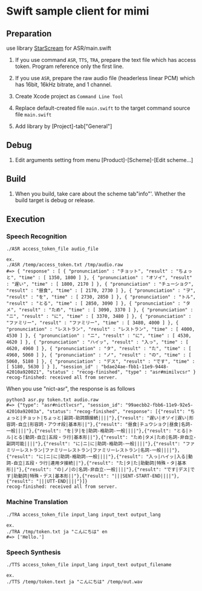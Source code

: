 # Swift sample client for mimi

## Preparation

use library [StarScream](https://github.com/daltoniam/Starscream) for ASR/main.swift

1. If you use command `ASR`, `TTS`, `TRA`, prepare the text file which has access token. Program reference only the first line.

1. If you use `ASR`, prepare the raw audio file (headerless linear PCM) which has 16bit, 16kHz bitrate, and 1 channel.

1. Create Xcode project as `Command Line Tool`

1. Replace default-created file `main.swift` to the target command source file `main.swift`

1. Add library by [Project]-tab["General"]

## Debug

1. Edit arguments setting from menu [Product]-[Scheme]-[Edit scheme...]

## Build

1. When you build, take care about the scheme tab"info"'. Whether the build target is debug or release.

## Execution

### Speech Recognition 

```exec file
./ASR access_token_file audio_file

ex.
./ASR /temp/access_token.txt /tmp/audio.raw
#=> { "response" : [ { "pronunciation" : "チョット", "result" : "ちょっと", "time" : [ 1350, 1800 ] }, { "pronunciation" : "オソイ", "result" : "遅い", "time" : [ 1800, 2170 ] }, { "pronunciation" : "チューショク", "result" : "昼食", "time" : [ 2170, 2730 ] }, { "pronunciation" : "ヲ", "result" : "を", "time" : [ 2730, 2850 ] }, { "pronunciation" : "トル", "result" : "とる", "time" : [ 2850, 3090 ] }, { "pronunciation" : "タメ", "result" : "ため", "time" : [ 3090, 3370 ] }, { "pronunciation" : "ニ", "result" : "に", "time" : [ 3370, 3480 ] }, { "pronunciation" : "ファミリー", "result" : "ファミリー", "time" : [ 3480, 4000 ] }, { "pronunciation" : "レストラン", "result" : "レストラン", "time" : [ 4000, 4530 ] }, { "pronunciation" : "ニ", "result" : "に", "time" : [ 4530, 4620 ] }, { "pronunciation" : "ハイッ", "result" : "入っ", "time" : [ 4620, 4960 ] }, { "pronunciation" : "タ", "result" : "た", "time" : [ 4960, 5060 ] }, { "pronunciation" : "ノ", "result" : "の", "time" : [ 5060, 5180 ] }, { "pronunciation" : "デス", "result" : "です", "time" : [ 5180, 5630 ] } ], "session_id" : "bdae24ae-fbb1-11e9-9448-42010a920021", "status" : "recog-finished", "type" : "asr#mimilvcsr" }
recog-finished: received all from server.
```

When you use "nict-asr", the response is as follows

```shell
python3 asr.py token.txt audio.raw
#=> {"type": "asr#nictlvcsr", "session_id": "99aecbb2-fbb6-11e9-92e5-42010a92003a", "status": "recog-finished", "response": [{"result": "ちょっと|チョット|ちょっと|副詞-助詞類接続||||"},{"result": "遅い|オソイ|遅い|形容詞-自立|形容詞・アウオ段|基本形||"},{"result": "昼食|チュウショク|昼食|名詞-一般||||"},{"result": "を|ヲ|を|助詞-格助詞-一般||||"},{"result": "とる|トル|とる|動詞-自立|五段・ラ行|基本形||"},{"result": "ため|タメ|ため|名詞-非自立-副詞可能||||"},{"result": "に|ニ|に|助詞-格助詞-一般||||"},{"result": "ファミリーレストラン|ファミリーレストラン|ファミリーレストラン|名詞-一般||||"},{"result": "に|ニ|に|助詞-格助詞-一般||||"},{"result": "入っ|ハイッ|入る|動詞-自立|五段・ラ行|連用タ接続||"},{"result": "た|タ|た|助動詞|特殊・タ|基本形||"},{"result": "の|ノ|の|名詞-非自立-一般||||"},{"result": "です|デス|です|助動詞|特殊・デス|基本形||"},{"result": "|||SENT-START-END||||"},{"result": "|||UTT-END||||"}]}
recog-finished: received all from server.
```

### Machine Translation

```exec file
./TRA access_token_file input_lang input_text output_lang

ex.
./TRA /tmp/token.txt ja "こんにちは" en
#=> ['Hello.']
```

### Speech Synthesis

```exec file
./TTS access_token_file input_lang input_text output_filename

ex.
./TTS /temp/token.text ja "こんにちは" /temp/out.wav
```


